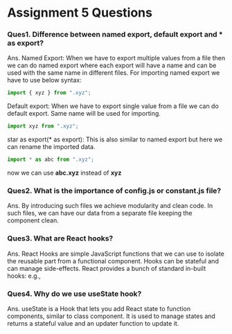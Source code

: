 # Assignment 5 Questions

### Ques1. Difference between named export, default export and \* as export?

Ans. Named Export: When we have to export multiple values from a file then we can do named export where each export will have a name
and can be used with the same name in different files. For importing named export we have to use below syntax:

```jsx
import { xyz } from ".xyz";
```

Default export: When we have to export single value from a file we can do default export. Same name will be used for importing.

```jsx
import xyz from ".xyz";
```

star as export(\* as export): This is also similar to named export but here we can rename the imported data.

```jsx
import * as abc from ".xyz";
```

now we can use **abc.xyz** instead of **xyz**

### Ques2. What is the importance of config.js or constant.js file?

Ans. By introducing such files we achieve modularity and clean code.
In such files, we can have our data from a separate file keeping the component clean.

### Ques3. What are React hooks?

Ans. React Hooks are simple JavaScript functions that we can use to isolate the reusable part from a functional component.
Hooks can be stateful and can manage side-effects. React provides a bunch of standard in-built hooks: e.g.,

### Ques4. Why do we use useState hook?

Ans. useState is a Hook that lets you add React state to function components, similar to class component.
It is used to manage states and returns a stateful value and an updater function to update it.
